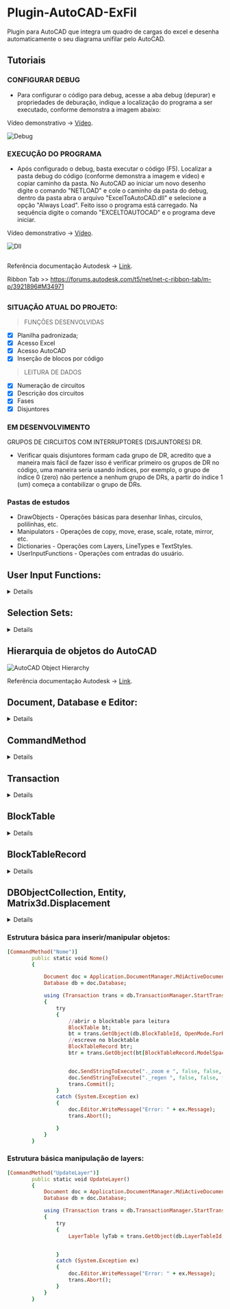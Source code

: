 # Plugin-AutoCAD-ExFil
Plugin para AutoCAD que integra um quadro de cargas do excel e desenha automaticamente o seu diagrama unifilar pelo AutoCAD.

## Tutoriais
### CONFIGURAR DEBUG
- Para configurar o código para debug, acesse a aba debug (depurar) e propriedades de deburação, indique a localização do programa a ser executado, conforme demonstra a imagem abaixo:

Vídeo demonstrativo -> [Vídeo](https://ifscedubr-my.sharepoint.com/:v:/g/personal/gustavo_hsz_aluno_ifsc_edu_br/EVUvF9es8y5OmbQ2LK2BSwYBfPlkswccbiHRlCd0WrTZ4g?e=d2eJHD).

![Debug](https://github.com/gustavohsz/Plugin-AutoCAD-ExFil/assets/95059305/acbe4677-0b9a-4972-b6ce-639d62d3f4df)

### EXECUÇÃO DO PROGRAMA
- Após configurado o debug, basta executar o código (F5). Localizar a pasta debug do código (conforme demonstra a imagem e vídeo) e copiar caminho da pasta. No AutoCAD ao iniciar um novo desenho digite o comando "NETLOAD" e cole o caminho da pasta do debug, dentro da pasta abra o arquivo "ExcelToAutoCAD.dll" e selecione a opção "Always Load". Feito isso o programa está carregado. Na sequência digite o comando "EXCELTOAUTOCAD" e o programa deve iniciar.
  
Vídeo demonstrativo -> [Vídeo](https://ifscedubr-my.sharepoint.com/:v:/g/personal/gustavo_hsz_aluno_ifsc_edu_br/EREJw5r8dDVGmS7ltSffn2EBkh0mLrV6cGgvU01nJGMHUg?e=1Z2Oh3).

![Dll](https://github.com/gustavohsz/Plugin-AutoCAD-ExFil/assets/95059305/15321337-0d56-4163-a1e4-880553ddc11c)


##

Referência documentação Autodesk -> [Link](https://help.autodesk.com/view/OARX/2023/ENU/?guid=GUID-7E64FDE7-C818-4566-ADF8-C40D50D91E32).

Ribbon Tab >> https://forums.autodesk.com/t5/net/net-c-ribbon-tab/m-p/3921896#M34971

##
### SITUAÇÃO ATUAL DO PROJETO:
> FUNÇÕES DESENVOLVIDAS
- [x] Planilha padronizada;
- [x] Acesso Excel
- [x] Acesso AutoCAD
- [x] Inserção de blocos por código
> LEITURA DE DADOS
- [x] Numeração de circuitos
- [x] Descrição dos circuitos
- [x] Fases
- [x] Disjuntores

### EM DESENVOLVIMENTO

GRUPOS DE CIRCUITOS COM INTERRUPTORES (DISJUNTORES) DR. 
- Verificar quais disjuntores formam cada grupo de DR, acredito que a maneira mais fácil de fazer isso é verificar primeiro os grupos de DR no código, uma maneira seria usando índices, por exemplo, o grupo de índice 0 (zero) não pertence a nenhum grupo de DRs, a partir do índice 1 (um) começa a contabilizar o grupo de DRs. 



### Pastas de estudos
- DrawObjects - Operações básicas para desenhar linhas, circulos, polilinhas, etc.
- Manipulators - Operações de copy, move, erase, scale, rotate, mirror, etc.
- Dictionaries - Operações com Layers, LineTypes e TextStyles.
- UserInputFunctions - Operações com entradas do usuário.

## User Input Functions:
<details>

- **GetString**: The GetString method prompts the user for the input of a string at the command prompt.
- **GetPoint**: The GetPoint method pormpts the user to specify a point at the command prompt.
- **GetKeyWords**: Prompts the user for input of a jeyword at the command prompt.
- **GetDistance**: Calculates the distance between two points picked by the user.

</details>

## Selection Sets:
<details>

- SelectionOnScreen (GetSelection) - prompts the user to select objets on screen
- SelectWindow - Selects all objects completely inside a rectangle defined by two points
- SelectCrossingWindow - Select objects within and crossing area defined by two points
- SelectFence - Selects all objects crossing a selection fence. Fence selection is similar to crossing polygon selection except that the fence is not closed, and a fence can cross itself
        
- PickFirstSelection 
        
        Conditions to use PickFirst: 
        - PICKFIRST  system variable = 1
        - "UsePickSet" command flag must be defined with the command that use the PickFirst selection set
        - Call the "SelectImplied" method to obtain the PickFirst selection set
        - To clear the current PickFirst selection set use the "SetImpliedSelection" method

</details>


## Hierarquia de objetos do AutoCAD

![AutoCAD Object Hierarchy](https://help.autodesk.com/cloudhelp/2023/ENU/OARX-DevGuide-Managed/images/GUID-1AA8F78F-DF90-4AA4-A975-A06FBF65231C.png)

Referência documentação Autodesk -> [Link](https://help.autodesk.com/view/OARX/2023/ENU/?guid=GUID-7E64FDE7-C818-4566-ADF8-C40D50D91E32).


## Document, Database e Editor:
<details>

Os objetos "Document", "Database" e "Editor" são todos parte do modelo de objetos do AutoCAD .NET API e são utilizados para interagir com o desenho aberto no AutoCAD.

O objeto "Document" é utilizado para acessar o desenho ativo (ou seja, o desenho que está sendo exibido no momento) no AutoCAD. Ele fornece acesso a objetos de desenho, como layers, textos, tabelas, blocos e outros elementos.

O objeto "Database" é uma classe que representa o banco de dados do desenho ativo. Ele contém as definições e geometrias de todas as entidades do desenho. A partir do objeto "Database", é possível acessar e manipular a estrutura do desenho, como tabelas de estilos, tipos de linha, camadas e outros elementos.

O objeto "Editor" é utilizado para interagir com a janela de comando do AutoCAD. Ele permite que o programa C# exiba mensagens e solicitações na janela de comando e obtenha entrada do usuário a partir dela.

Em resumo, esses objetos são utilizados em conjunto para interagir com o desenho e a interface do usuário do AutoCAD a partir do código C#.

</details>

## CommandMethod
<details>
A anotação [CommandMethod] indica que este método é um comando a ser registrado no AutoCAD.

Exemplo:
```ruby

[CommandMethod("Hello")]

```
</details>

## Transaction
<details>

O objeto "Transaction" é responsável por controlar as alterações feitas no desenho durante a execução do código.

"Transaction" é a classe que representa uma transação em um desenho AutoCAD, ou seja, uma unidade de operação que pode ser revertida. Ela é criada a partir do objeto "TransactionManager" da base de dados do desenho.

"db.TransactionManager.StartTransaction()" inicia uma nova transação no banco de dados do desenho, retornando uma instância de um objeto "Transaction".

Exemplo:
```ruby

using (Transaction trans = db.TransactionManager.StartTransaction())

```

</details>

## BlockTable

<details>

"BlockTable" é a classe que representa a tabela de blocos do desenho. Ela contém uma lista de todos os blocos definidos no desenho.

"trans.GetObject" é um método que obtém um objeto a partir de seu identificador. Neste caso, estamos obtendo a tabela de blocos a partir do ID da tabela de blocos no banco de dados do desenho.

"db.BlockTableId" é o ID da tabela de blocos no banco de dados do desenho.

"OpenMode.ForRead" é um modo de acesso que permite ler o objeto, mas não modificá-lo.

"as BlockTable" converte o objeto retornado para o tipo "BlockTable".

Exemplo:

```ruby

BlockTable bt;
bt = trans.GetObject(db.BlockTableId, OpenMode.ForRead) as BlockTable;

```

</details>

## BlockTableRecord
<details>

"BlockTableRecord" é a classe que representa um registro de tabela de bloco. Neste caso, estamos obtendo o registro de bloco do espaço do modelo.

"bt[BlockTableRecord.ModelSpace]" acessa o registro de bloco do espaço do modelo na tabela de blocos.

"as BlockTableRecord" converte o objeto retornado para o tipo "BlockTableRecord".

```ruby

BlockTableRecord btr;
btr = trans.GetObject(bt[BlockTableRecord.ModelSpace], OpenMode.ForRead) as BlockTableRecord;

```

</details>


## DBObjectCollection, Entity, Matrix3d.Displacement
<details>

### DBObjectCollection 

DBObjectCollection é uma classe do .NET Framework que representa uma coleção de objetos do AutoCAD que herda da classe System.Collections.CollectionBase. Ela é usada para armazenar uma coleção de objetos do tipo DBObject, que é a classe base para muitos objetos do AutoCAD, como Entity, BlockTableRecord, BlockReference, Dimension, etc.

Uma instância de DBObjectCollection pode ser usada para armazenar vários objetos do AutoCAD em uma única coleção para que eles possam ser facilmente manipulados juntos. Ela fornece vários métodos úteis para adicionar, remover e manipular objetos em sua coleção.

### Entity

Entity é uma classe do .NET Framework que representa um objeto gráfico no desenho do AutoCAD. Ela é a classe base para muitos tipos de objetos gráficos, como linhas, arcos, círculos, polilinhas, texto, blocos, entre outros.

As instâncias de Entity contêm informações sobre a geometria do objeto, como suas coordenadas, tamanho, forma e cor. Elas também podem ter propriedades adicionais específicas para cada tipo de objeto, como largura de linha, raio, ângulo, entre outras.

As entidades são criadas dentro de um BlockTableRecord (também conhecido como espaço de modelo ou espaço de papel) e, posteriormente, podem ser adicionadas a outros objetos, como blocos e layouts, por exemplo.

### Matrix3d.Displacement

Matrix3d.Displacement é um método estático da classe Matrix3d que cria uma matriz de deslocamento. Essa matriz define um deslocamento 3D em relação aos eixos X, Y e Z.

</details>




### Estrutura básica para inserir/manipular objetos:

```ruby
[CommandMethod("Nome")]
        public static void Nome()
        {

            Document doc = Application.DocumentManager.MdiActiveDocument;
            Database db = doc.Database;

            using (Transaction trans = db.TransactionManager.StartTransaction())
            {
                try
                {
                    //abrir o blocktable para leitura
                    BlockTable bt;
                    bt = trans.GetObject(db.BlockTableId, OpenMode.ForRead) as BlockTable;
                    //escreve no blocktable
                    BlockTableRecord btr;
                    btr = trans.GetObject(bt[BlockTableRecord.ModelSpace], OpenMode.ForWrite) as BlockTableRecord;


                    doc.SendStringToExecute("._zoom e ", false, false, false);
                    doc.SendStringToExecute("._regen ", false, false, false);
                    trans.Commit();
                }
                catch (System.Exception ex)
                {
                    doc.Editor.WriteMessage("Error: " + ex.Message);
                    trans.Abort();

                }
            }
        }
```

### Estrutura básica manipulação de layers:

```ruby
[CommandMethod("UpdateLayer")]
        public static void UpdateLayer()
        {
            Document doc = Application.DocumentManager.MdiActiveDocument;
            Database db = doc.Database;

            using (Transaction trans = db.TransactionManager.StartTransaction())
            {
                try
                {
                    LayerTable lyTab = trans.GetObject(db.LayerTableId, OpenMode.ForRead) as LayerTable;


                }
                catch (System.Exception ex)
                {
                    doc.Editor.WriteMessage("Error: " + ex.Message);
                    trans.Abort();
                }
            }
        }
```



